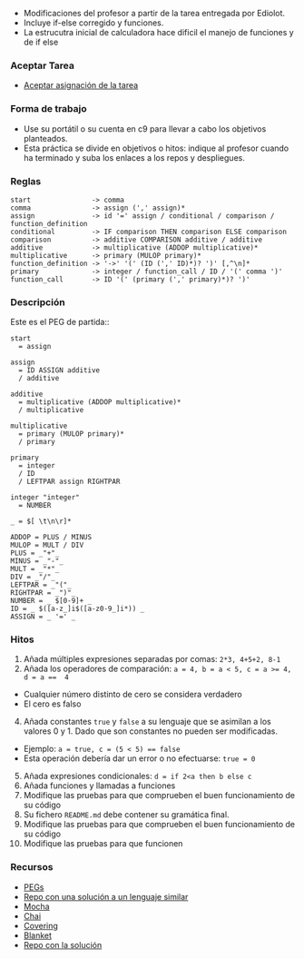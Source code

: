 * Modificaciones del profesor a partir de la tarea entregada por Ediolot.
* Incluye if-else corregido y funciones.
* La estrucutra inicial de calculadora hace dificil el manejo de funciones y de
if else

### Aceptar Tarea

* [Aceptar asignación de la tarea]()

### Forma de trabajo

* Use su portátil o su cuenta en c9 para llevar a cabo los objetivos planteados.
* Esta práctica se divide en objetivos o hitos:  indique al profesor  cuando ha terminado y suba los enlaces a los repos y despliegues.

### Reglas

```
start               -> comma
comma               -> assign (',' assign)*
assign              -> id '=' assign / conditional / comparison / function_definition
conditional         -> IF comparison THEN comparison ELSE comparison
comparison          -> additive COMPARISON additive / additive
additive            -> multiplicative (ADDOP multiplicative)*
multiplicative      -> primary (MULOP primary)*
function_definition -> '->' '(' (ID (',' ID)*)? ')' [,^\n]*
primary             -> integer / function_call / ID / '(' comma ')'
function_call       -> ID '(' (primary (',' primary)*)? ')'
```

### Descripción

Este es el PEG de partida::

```
start
  = assign

assign
  = ID ASSIGN additive
  / additive

additive
  = multiplicative (ADDOP multiplicative)*
  / multiplicative

multiplicative
  = primary (MULOP primary)*
  / primary

primary
  = integer
  / ID
  / LEFTPAR assign RIGHTPAR

integer "integer"
  = NUMBER

_ = $[ \t\n\r]*

ADDOP = PLUS / MINUS
MULOP = MULT / DIV
PLUS = _"+"_
MINUS = _"-"_
MULT = _"*"_
DIV = _"/"_
LEFTPAR = _"("_
RIGHTPAR = _")"_
NUMBER = _ $[0-9]+ _
ID = _ $([a-z_]i$([a-z0-9_]i*)) _
ASSIGN = _ '=' _
```

### Hitos

1. Añada múltiples expresiones separadas por comas:  `2*3, 4+5+2, 8-1`
3. Añada los operadores de comparación: `a = 4, b = a < 5, c = a >= 4, d = a ==  4`
  - Cualquier número distinto de cero se considera verdadero
  - El cero es falso
4. Añada constantes `true` y `false` a su lenguaje que se asimilan a los valores 0 y 1. Dado que son constantes no pueden ser modificadas.
  - Ejemplo:  `a = true, c = (5 < 5) == false`
  - Esta operación debería dar un error o no efectuarse:  `true = 0`
5. Añada expresiones condicionales:  `d = if 2<a then b else c`  
6. Añada funciones y llamadas a funciones
7. Modifique las pruebas para que comprueben el buen funcionamiento de su código
8. Su fichero `README.md` debe contener su gramática final.
2. Modifique las pruebas para que comprueben el buen funcionamiento de su código
4. Modifique las pruebas para que funcionen

### Recursos

* [PEGs](https://casianorodriguezleon.gitbooks.io/ull-esit-1617/content/apuntes/pegjs/PEGS.html)
* [Repo con una solución a un lenguaje similar](https://github.com/ULL-ESIT-PL-1617/pegjs-calc-assign)
* [Mocha](https://casianorodriguezleon.gitbooks.io/ull-esit-1617/content/apuntes/pruebas/mocha.html)
* [Chai](https://casianorodriguezleon.gitbooks.io/ull-esit-1617/content/apuntes/pruebas/chai.html)
* [Covering](https://casianorodriguezleon.gitbooks.io/ull-esit-1617/content/apuntes/pruebas/covering.html)
* [Blanket](https://casianorodriguezleon.gitbooks.io/ull-esit-1617/content/apuntes/pruebas/blanket.html)
* [Repo con la solución](https://github.com/ULL-ESIT-PL-1617/solution-evalua-pdr)
